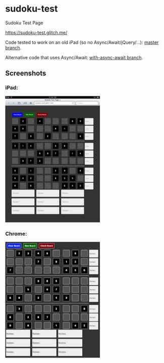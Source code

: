 # sudoku-test
Sudoku Test Page

<a href="https://sudoku-test.glitch.me/">https://sudoku-test.glitch.me/</a>

Code tested to work on an old iPad (so no Async/Await/jQuery/...): [master branch](https://github.com/hchiam/sudoku-test/tree/master).

Alternative code that uses Async/Await: [with-async-await branch](https://github.com/hchiam/sudoku-test/tree/with-async-await).

## Screenshots

### iPad:

<img src="https://github.com/hchiam/sudoku-test/blob/master/screenshots/iPadScreenshot.png" 
  width="300" 
  alt="iPad Screenshot"
  title="iPad Screenshot">

### Chrome:

<img src="https://github.com/hchiam/sudoku-test/blob/master/screenshots/ChromeScreenshot.png" 
  width="300" 
  alt="Chrome Screenshot"
  title="Chrome Screenshot">
